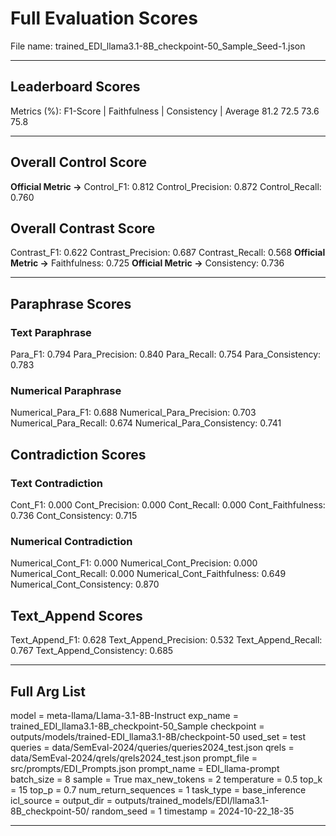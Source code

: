# Full Evaluation Scores

File name: trained_EDI_llama3.1-8B_checkpoint-50_Sample_Seed-1.json


---

## Leaderboard Scores

Metrics (%): F1-Score | Faithfulness | Consistency | Average
                81.2        72.5          73.6        75.8

---

## Overall Control Score

**Official Metric ->** Control_F1: 0.812
Control_Precision: 0.872
Control_Recall: 0.760

## Overall Contrast Score

Contrast_F1: 0.622
Contrast_Precision: 0.687
Contrast_Recall: 0.568
**Official Metric ->** Faithfulness: 0.725
**Official Metric ->** Consistency: 0.736

---


## Paraphrase Scores


### Text Paraphrase

Para_F1: 0.794
Para_Precision: 0.840
Para_Recall: 0.754
Para_Consistency: 0.783


### Numerical Paraphrase

Numerical_Para_F1: 0.688
Numerical_Para_Precision: 0.703
Numerical_Para_Recall: 0.674
Numerical_Para_Consistency: 0.741


## Contradiction Scores


### Text Contradiction

Cont_F1: 0.000
Cont_Precision: 0.000
Cont_Recall: 0.000
Cont_Faithfulness: 0.736
Cont_Consistency: 0.715


### Numerical Contradiction

Numerical_Cont_F1: 0.000
Numerical_Cont_Precision: 0.000
Numerical_Cont_Recall: 0.000
Numerical_Cont_Faithfulness: 0.649
Numerical_Cont_Consistency: 0.870


## Text_Append Scores

Text_Append_F1: 0.628
Text_Append_Precision: 0.532
Text_Append_Recall: 0.767
Text_Append_Consistency: 0.685

---

## Full Arg List

model = meta-llama/Llama-3.1-8B-Instruct
exp_name = trained_EDI_llama3.1-8B_checkpoint-50_Sample
checkpoint = outputs/models/trained-EDI_llama3.1-8B/checkpoint-50
used_set = test
queries = data/SemEval-2024/queries/queries2024_test.json
qrels = data/SemEval-2024/qrels/qrels2024_test.json
prompt_file = src/prompts/EDI_Prompts.json
prompt_name = EDI_llama-prompt
batch_size = 8
sample = True
max_new_tokens = 2
temperature = 0.5
top_k = 15
top_p = 0.7
num_return_sequences = 1
task_type = base_inference
icl_source = 
output_dir = outputs/trained_models/EDI/llama3.1-8B_checkpoint-50/
random_seed = 1
timestamp = 2024-10-22_18-35

---

